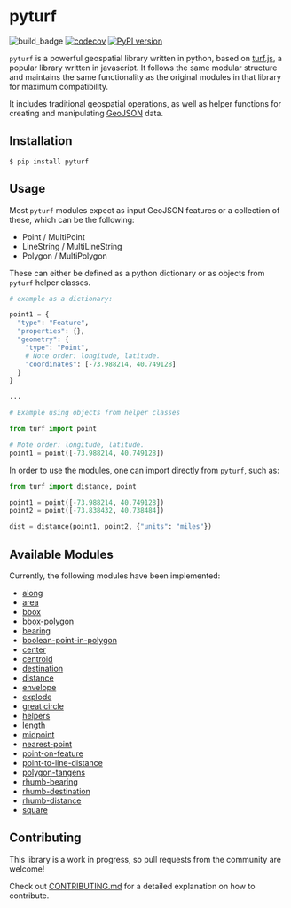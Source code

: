 # pyturf

![build_badge](https://github.com/diogomatoschaves/pyturf/workflows/build/badge.svg)
[![codecov](https://codecov.io/gh/diogomatoschaves/pyturf/branch/master/graph/badge.svg)](https://codecov.io/gh/diogomatoschaves/pyturf)
[![PyPI version](https://badge.fury.io/py/pyturf.svg)](https://badge.fury.io/py/pyturf)

`pyturf` is a powerful geospatial library written in python, based on [turf.js](https://github.com/Turfjs/turf),
a popular library written in javascript. It follows the same modular structure and maintains the same functionality as the original
modules in that library for maximum compatibility.

It includes traditional geospatial operations, as well as helper functions for creating and manipulating
[GeoJSON](https://geojson.org/) data.

## Installation

```shell script
$ pip install pyturf
```

## Usage

Most `pyturf` modules expect as input GeoJSON features or a collection of these, which can be the following:

- Point / MultiPoint
- LineString / MultiLineString
- Polygon / MultiPolygon

These can either be defined as a python dictionary or as objects from `pyturf` helper classes.

```python
# example as a dictionary:

point1 = {
  "type": "Feature",
  "properties": {},
  "geometry": {
    "type": "Point",
    # Note order: longitude, latitude.
    "coordinates": [-73.988214, 40.749128]
  }
}

...

# Example using objects from helper classes

from turf import point

# Note order: longitude, latitude.
point1 = point([-73.988214, 40.749128])

```

In order to use the modules, one can import directly from `pyturf`, such as:

```python
from turf import distance, point

point1 = point([-73.988214, 40.749128])
point2 = point([-73.838432, 40.738484])

dist = distance(point1, point2, {"units": "miles"})
```

## Available Modules

Currently, the following modules have been implemented:

- [along](https://github.com/diogomatoschaves/pyturf/tree/master/turf/along)
- [area](https://github.com/diogomatoschaves/pyturf/tree/master/turf/area)
- [bbox](https://github.com/diogomatoschaves/pyturf/tree/master/turf/bbox)
- [bbox-polygon](https://github.com/diogomatoschaves/pyturf/tree/master/turf/bbox_polygon)
- [bearing](https://github.com/diogomatoschaves/pyturf/tree/master/turf/bearing)
- [boolean-point-in-polygon](https://github.com/diogomatoschaves/pyturf/tree/master/turf/boolean_point_in_polygon)
- [center](https://github.com/diogomatoschaves/pyturf/tree/master/turf/center)
- [centroid](https://github.com/diogomatoschaves/pyturf/tree/master/turf/centroid)
- [destination](https://github.com/diogomatoschaves/pyturf/tree/master/turf/destination)
- [distance](https://github.com/diogomatoschaves/pyturf/tree/master/turf/distance)
- [envelope](https://github.com/diogomatoschaves/pyturf/tree/master/turf/envelope)
- [explode](https://github.com/diogomatoschaves/pyturf/tree/master/turf/explode)
- [great circle](https://github.com/diogomatoschaves/pyturf/tree/master/turf/great_circle)
- [helpers](https://github.com/diogomatoschaves/pyturf/tree/master/turf/helpers)
- [length](https://github.com/diogomatoschaves/pyturf/tree/master/turf/length)
- [midpoint](https://github.com/diogomatoschaves/pyturf/tree/master/turf/midpoint)
- [nearest-point](https://github.com/diogomatoschaves/pyturf/tree/master/turf/nearest_point)
- [point-on-feature](https://github.com/diogomatoschaves/pyturf/tree/master/turf/point_on_feature)
- [point-to-line-distance](https://github.com/diogomatoschaves/pyturf/tree/master/turf/point_to_line_distance)
- [polygon-tangens](https://github.com/diogomatoschaves/pyturf/tree/master/turf/polygon_tangens)
- [rhumb-bearing](https://github.com/diogomatoschaves/pyturf/tree/master/turf/rhumb_bearing)
- [rhumb-destination](https://github.com/diogomatoschaves/pyturf/tree/master/turf/rhumb_destination)
- [rhumb-distance](https://github.com/diogomatoschaves/pyturf/tree/master/turf/rhumb_distance)
- [square](https://github.com/diogomatoschaves/pyturf/tree/master/turf/square)

## Contributing

This library is a work in progress, so pull requests from the community are welcome!

Check out [CONTRIBUTING.md](CONTRIBUTING.md) for a detailed explanation on how to contribute.
